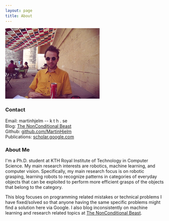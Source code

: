 ```yaml
---
layout: page
title: About
---
```


![alt text](../me.png "Logo Title Text 1")

### Contact
Email: martinhjelm -- k t h . se  
Blog: [The NonConditional Beast](http://nonconditional.com)  
Github: [github.com/MartinHjelm](https://github.com/MartinHjelm)  
Publications: [scholar.google.com](https://scholar.google.com.co/citations?user=qdUckccAAAAJ&hl=en)  


### About Me
I'm a Ph.D. student at KTH Royal Institute of Technology in Computer Science. My main research interests are robotics, machine learning, and computer vision. Specifically, my main research focus is on robotic grasping, learning robots to recognize patterns in categories of everyday objects that can be exploited to perform more efficient grasps of the objects that belong to the category.

This blog focuses on programming related mistakes or technical problems I have fixed/solved so that anyone having the same specific problems might find a solution here via Google. I also blog inconsistently on machine learning and research related topics at [The NonConditional Beast](http://nonconditional.com).
